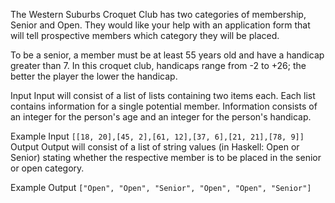 The Western Suburbs Croquet Club has two categories of membership, Senior and Open. They would like your help with an application form that will tell prospective members which category they will be placed.

To be a senior, a member must be at least 55 years old and have a handicap greater than 7. In this croquet club, handicaps range from -2 to +26; the better the player the lower the handicap.

Input
Input will consist of a list of lists containing two items each. Each list contains information for a single potential member. Information consists of an integer for the person's age and an integer for the person's handicap.


Example Input
```[[18, 20],[45, 2],[61, 12],[37, 6],[21, 21],[78, 9]]```
Output
Output will consist of a list of string values (in Haskell: Open or Senior) stating whether the respective member is to be placed in the senior or open category.

Example Output
```["Open", "Open", "Senior", "Open", "Open", "Senior"]```